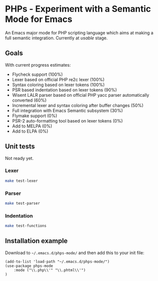 # PHPs - Experiment with a Semantic Mode for Emacs

An Emacs major mode for PHP scripting language which aims at making a full semantic integration. Currently at *usable* stage.

## Goals

With current progress estimates:

* Flycheck support (100%)
* Lexer based on official PHP re2c lexer (100%)
* Syntax coloring based on lexer tokens (100%)
* PSR based indentation based on lexer tokens (90%)
* Wisent LALR parser based on official PHP yacc parser automatically converted (60%)
* Incremental lexer and syntax coloring after buffer changes (50%)
* Full integration with Emacs Semantic subsystem (30%)
* Flymake support (0%)
* PSR-2 auto-formatting tool based on lexer tokens (0%)
* Add to MELPA (0%)
* Add to ELPA (0%)

## Unit tests

Not ready yet.

### Lexer

``` bash
make test-lexer
```

### Parser

``` bash
make test-parser
```

### Indentation

``` bash
make test-functions
```

## Installation example

Download to `~/.emacs.d/phps-mode/` and then add this to your init file:

``` emacs-lisp
(add-to-list 'load-path "~/.emacs.d/phps-mode/")
(use-package phps-mode
    :mode ("\\.php\\'" "\\.phtml\\'")
)
```

